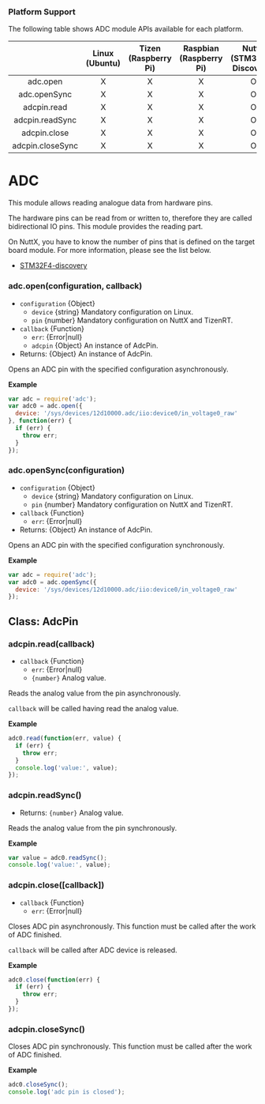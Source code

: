 ### Platform Support

The following table shows ADC module APIs available for each platform.

|  | Linux<br/>(Ubuntu) | Tizen<br/>(Raspberry Pi) | Raspbian<br/>(Raspberry Pi) | NuttX<br/>(STM32F4-Discovery) | TizenRT<br/>(Artik053) |
| :---: | :---: | :---: | :---: | :---: | :---: |
| adc.open | X | X | X | O | O |
| adc.openSync | X | X | X | O | O |
| adcpin.read | X | X | X | O | O |
| adcpin.readSync | X | X | X | O | O |
| adcpin.close | X | X | X | O | O |
| adcpin.closeSync | X | X | X | O | O |


# ADC

This module allows reading analogue data from hardware pins.

The hardware pins can be read from or written to, therefore they are called bidirectional IO pins. This module provides the reading part.

On NuttX, you have to know the number of pins that is defined on the target board module. For more information, please see the list below.
  * [STM32F4-discovery](../targets/nuttx/stm32f4dis/IoT.js-API-Stm32f7nucleo.md#adc-pin)


### adc.open(configuration, callback)
* `configuration` {Object}
  * `device` {string} Mandatory configuration on Linux.
  * `pin` {number} Mandatory configuration on NuttX and TizenRT.
* `callback` {Function}
  * `err`: {Error|null}
  * `adcpin` {Object} An instance of AdcPin.
* Returns: {Object} An instance of AdcPin.

Opens an ADC pin with the specified configuration asynchronously.

**Example**
```js
var adc = require('adc');
var adc0 = adc.open({
  device: '/sys/devices/12d10000.adc/iio:device0/in_voltage0_raw'
}, function(err) {
  if (err) {
    throw err;
  }
});
```

### adc.openSync(configuration)
* `configuration` {Object}
  * `device` {string} Mandatory configuration on Linux.
  * `pin` {number} Mandatory configuration on NuttX and TizenRT.
* `callback` {Function}
  * `err`: {Error|null}
* Returns: {Object} An instance of AdcPin.

Opens an ADC pin with the specified configuration synchronously.

**Example**
```js
var adc = require('adc');
var adc0 = adc.openSync({
  device: '/sys/devices/12d10000.adc/iio:device0/in_voltage0_raw'
});
```


## Class: AdcPin

### adcpin.read(callback)
* `callback` {Function}
  * `err`: {Error|null}
  * `{number}` Analog value.

Reads the analog value from the pin asynchronously.

`callback` will be called having read the analog value.

**Example**
```js
adc0.read(function(err, value) {
  if (err) {
    throw err;
  }
  console.log('value:', value);
});
```


### adcpin.readSync()
* Returns: `{number}` Analog value.

Reads the analog value from the pin synchronously.

**Example**
```js
var value = adc0.readSync();
console.log('value:', value);
```


### adcpin.close([callback])
* `callback` {Function}
  * `err`: {Error|null}

Closes ADC pin asynchronously. This function must be called after the work of ADC finished.

`callback` will be called after ADC device is released.

**Example**
```js
adc0.close(function(err) {
  if (err) {
    throw err;
  }
});
```


### adcpin.closeSync()

Closes ADC pin synchronously. This function must be called after the work of ADC finished.

**Example**
```js
adc0.closeSync();
console.log('adc pin is closed');
```
